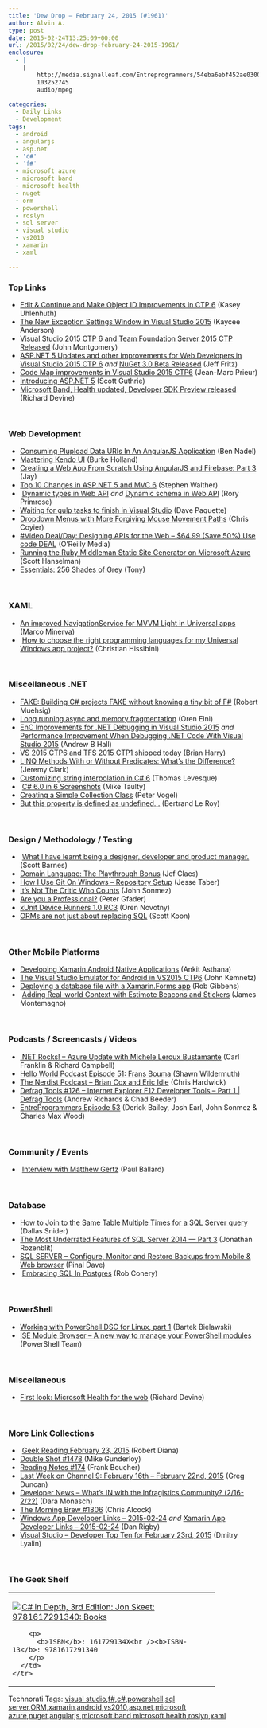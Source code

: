 ```yaml
---
title: 'Dew Drop – February 24, 2015 (#1961)'
author: Alvin A.
type: post
date: 2015-02-24T13:25:09+00:00
url: /2015/02/24/dew-drop-february-24-2015-1961/
enclosure:
  - |
    |
        http://media.signalleaf.com/Entreprogrammers/54eba6ebf452ae0300f6be8c/rss/EntreProgrammers-Episode-53.mp3
        103252745
        audio/mpeg
        
categories:
  - Daily Links
  - Development
tags:
  - android
  - angularjs
  - asp.net
  - 'c#'
  - 'f#'
  - microsoft azure
  - microsoft band
  - microsoft health
  - nuget
  - orm
  - powershell
  - roslyn
  - sql server
  - visual studio
  - vs2010
  - xamarin
  - xaml

---
```

### <a name="top"></a>Top Links

  * <a href="http://blogs.msdn.com/b/csharpfaq/archive/2015/02/23/edit-and-continue-and-make-object-id-improvements-in-ctp-6.aspx" target="_blank">Edit & Continue and Make Object ID Improvements in CTP 6</a> (Kasey Uhlenhuth)
  * <a href="http://blogs.msdn.com/b/visualstudioalm/archive/2015/02/23/the-new-exception-settings-window-in-visual-studio-2015.aspx" target="_blank">The New Exception Settings Window in Visual Studio 2015</a> (Kaycee Anderson)
  * <a href="http://blogs.msdn.com/b/visualstudio/archive/2015/02/23/visual-studio-2015-ctp-6-and-team-foundation-server-2015-ctp-released.aspx" target="_blank">Visual Studio 2015 CTP 6 and Team Foundation Server 2015 CTP Released</a> (John Montgomery)
  * <a href="http://blogs.msdn.com/b/webdev/archive/2015/02/23/aspnet-5-updates-for-feb-2015.aspx" target="_blank">ASP.NET 5 Updates and other improvements for Web Developers in Visual Studio 2015 CTP 6</a> _and_ <a href="http://blog.nuget.org/20150223/nuget-3.0-beta.html" target="_blank">NuGet 3.0 Beta Released</a> (Jeff Fritz)
  * <a href="http://blogs.msdn.com/b/visualstudioalm/archive/2015/02/23/code-map-improvements-in-visual-studio-2015-ctp6.aspx" target="_blank">Code Map improvements in Visual Studio 2015 CTP6</a> (Jean-Marc Prieur)
  * <a href="http://weblogs.asp.net:80/scottgu/introducing-asp-net-5" target="_blank">Introducing ASP.NET 5</a> (Scott Guthrie)
  * <a href="http://feedproxy.google.com/~r/wmexperts/~3/WpzkzuJT3qc/story01.htm" target="_blank">Microsoft Band, Health updated, Developer SDK Preview released</a> (Richard Devine)

&nbsp;

### <a name="web"></a>Web Development

  * <a href="http://www.bennadel.com/blog/2787-consuming-plupload-data-uris-in-an-angularjs-application.htm" target="_blank">Consuming Plupload Data URIs In An AngularJS Application</a> (Ben Nadel)
  * <a href="http://developer.telerik.com/featured/mastering-kendo-ui/" target="_blank">Mastering Kendo UI</a> (Burke Holland)
  * <a href="http://code.tutsplus.com/tutorials/creating-a-web-app-from-scratch-using-angularjs-and-firebase-part-3--cms-22737" target="_blank">Creating a Web App From Scratch Using AngularJS and Firebase: Part 3</a> (Jay)
  * <a href="http://feedproxy.google.com/~r/StephenWalther/~3/AyXlL8xCUxc/top-10-changes-in-asp-net-5-and-mvc-6" target="_blank">Top 10 Changes in ASP.NET 5 and MVC 6</a> (Stephen Walther)
  * &nbsp;<a href="http://feedproxy.google.com/~r/RoryPrimrose/~3/Iv0InVAv9_0/" target="_blank">Dynamic types in Web API</a> _and_ <a href="http://feedproxy.google.com/~r/RoryPrimrose/~3/EQa8Ui8q_Jk/" target="_blank">Dynamic schema in Web API</a> (Rory Primrose)
  * <a href="http://www.davepaquette.com/archive/2015/02/23/waiting-for-gulp-tasks-to-finish-in-visual-studio.aspx?utm_source=rss&utm_medium=rss&utm_campaign=waiting-for-gulp-tasks-to-finish-in-visual-studio" target="_blank">Waiting for gulp tasks to finish in Visual Studio</a> (Dave Paquette)
  * <a href="http://css-tricks.com/dropdown-menus-with-more-forgiving-mouse-movement-paths/" target="_blank">Dropdown Menus with More Forgiving Mouse Movement Paths</a> (Chris Coyier)
  * <a href="http://feedproxy.google.com/~r/oreilly/news/~3/GEB_VfYZFGw/110000125.do" target="_blank">#Video Deal/Day: Designing APIs for the Web &#8211; $64.99 (Save 50%) Use code DEAL</a> (O&#8217;Reilly Media)
  * <a href="http://feeds.hanselman.com/~/85851788/0/scotthanselman~Running-the-Ruby-Middleman-Static-Site-Generator-on-Microsoft-Azure.aspx" target="_blank">Running the Ruby Middleman Static Site Generator on Microsoft Azure</a> (Scott Hanselman)
  * <a href="http://blogs.adobe.com/tonyharmer/2015/02/23/essentials-256-shades-of-grey" target="_blank">Essentials: 256 Shades of Grey</a> (Tony)

&nbsp;

### <a name="silverlight"></a>XAML

  * <a href="https://marcominerva.wordpress.com/2015/02/24/an-improved-navigationservice-for-mvvm-light-in-universal-apps/" target="_blank">An improved NavigationService for MVVM Light in Universal apps</a> (Marco Minerva)
  * &nbsp;<a href="http://feedproxy.google.com/~r/CanDevs/~3/39kb-HQRvbQ/how-to-choose-the-right-programming-languages-for-my-universal-windows-app-project.aspx" target="_blank">How to choose the right programming languages for my Universal Windows app project?</a> (Christian Hissibini)

&nbsp;

### <a name="dotnet"></a>Miscellaneous .NET

  * <a href="http://feedproxy.google.com/~r/Code-InsideBlogInternational/~3/Ooxl70C-NA0/fake-building-with-fake" target="_blank">FAKE: Building C# projects FAKE without knowing a tiny bit of F#</a> (Robert Muehsig)
  * <a href="http://feedproxy.google.com/~r/AyendeRahien/~3/44RA1Btf-HE/long-running-async-and-memory-fragmentation" target="_blank">Long running async and memory fragmentation</a> (Oren Eini)
  * <a href="http://blogs.msdn.com/b/visualstudioalm/archive/2015/02/23/enc-improvements-for-net-debugging-in-visual-studio-2015.aspx" target="_blank">EnC Improvements for .NET Debugging in Visual Studio 2015</a> _and_ <a href="http://blogs.msdn.com/b/visualstudioalm/archive/2015/02/23/performance-improvement-when-debugging-net-code-with-visual-studio-2015.aspx" target="_blank">Performance Improvement When Debugging .NET Code With Visual Studio 2015</a> (Andrew B Hall)
  * <a href="http://blogs.msdn.com/b/bharry/archive/2015/02/23/vs-2015-ctp6-and-tfs-2015-ctp1-shipped-today.aspx" target="_blank">VS 2015 CTP6 and TFS 2015 CTP1 shipped today</a> (Brian Harry)
  * <a href="http://jeremybytes.blogspot.com/2015/02/linq-methods-with-or-without-predicates.html" target="_blank">LINQ Methods With or Without Predicates: What&#8217;s the Difference?</a> (Jeremy Clark)
  * <a href="http://www.thomaslevesque.com/2015/02/24/customizing-string-interpolation-in-c-6/" target="_blank">Customizing string interpolation in C# 6</a> (Thomas Levesque)
  * &nbsp;<a href="http://feedproxy.google.com/~r/mtaulty/~3/j4fxH0G0zaI/c-6-0-in-6-screenshots.aspx" target="_blank">C# 6.0 in 6 Screenshots</a> (Mike Taulty)
  * <a href="http://visualstudiomagazine.com/articles/2015/02/01/creating-a-simple-collection-class.aspx" target="_blank">Creating a Simple Collection Class</a> (Peter Vogel)
  * <a href="http://weblogs.asp.net:80/bleroy/but-this-property-is-defined-as-undefined%E2%80%A6" target="_blank">But this property is defined as undefined…</a> (Bertrand Le Roy)

&nbsp;

### <a name="design"></a>Design / Methodology / Testing

  * &nbsp;<a href="http://feedproxy.google.com/~r/MsMossyblog/~3/fvlw1leelTM/1987" target="_blank">What I have learnt being a designer, developer and product manager.</a> (Scott Barnes)
  * <a href="http://feedproxy.google.com/~r/DiaryOfAnetDeveloperByJefClaes/~3/cNmcxlpShYs/domain-language-playthrough-bonus.html" target="_blank">Domain Language: The Playthrough Bonus</a> (Jef Claes)
  * <a href="http://gruffcode.com/2015/02/23/how-i-use-git-on-windows-repository-setup/" target="_blank">How I Use Git On Windows – Repository Setup</a> (Jesse Taber)
  * <a href="http://simpleprogrammer.com/2015/02/23/its-not-the-critic-who-counts/" target="_blank">It’s Not The Critic Who Counts</a> (John Sonmez)
  * <a href="http://feedproxy.google.com/~r/PeterGfader/~3/B91USRK2gdA/are-you-professional.html" target="_blank">Are you a Professional?</a> (Peter Gfader)
  * <a href="http://blog.novotny.org/2015/02/23/xunit-device-runners-1-0-rc3/" target="_blank">xUnit Device Runners 1.0 RC3</a> (Oren Novotny)
  * <a href="http://www.lazycoder.com/weblog/2015/02/23/3770/" target="_blank">ORMs are not just about replacing SQL</a> (Scott Koon)

&nbsp;

### <a name="mobile"></a>Other Mobile Platforms

  * <a href="http://blogs.msdn.com/b/vcblog/archive/2015/02/23/developing-xamarin-android-native-applications.aspx" target="_blank">Developing Xamarin Android Native Applications</a> (Ankit Asthana)
  * <a href="http://blogs.msdn.com/b/visualstudioalm/archive/2015/02/23/the-visual-studio-emulator-for-android-in-vs2015-ctp6.aspx" target="_blank">The Visual Studio Emulator for Android in VS2015 CTP6</a> (John Kemnetz)
  * <a href="http://arteksoftware.com/deploying-a-database-file-with-a-xamarin-forms-app/" target="_blank">Deploying a database file with a Xamarin.Forms app</a> (Rob Gibbens)
  * &nbsp;<a href="http://blog.xamarin.com/adding-real-world-context-with-estimote-beacons-and-stickers/" target="_blank">Adding Real-world Context with Estimote Beacons and Stickers</a> (James Montemagno)

&nbsp;

### <a name="podcasts"></a>Podcasts / Screencasts / Videos

  * <a href="http://www.dotnetrocks.com/default.aspx?ShowNum=1104" target="_blank">.NET Rocks! &#8211; Azure Update with Michele Leroux Bustamante</a> (Carl Franklin & Richard Campbell)
  * <a href="http://hwpod.libsyn.com/episode-51-frans-bouma" target="_blank">Hello World Podcast Episode 51: Frans Bouma</a> (Shawn Wildermuth)
  * <a href="http://nerdist.libsyn.com/brian-cox-and-eric-idle" target="_blank">The Nerdist Podcast &#8211; Brian Cox and Eric Idle</a> (Chris Hardwick)
  * <a href="http://channel9.msdn.com/Shows/Defrag-Tools/Defrag-Tools-126-Internet-Explorer-F12-Developer-Tools-Part-1" target="_blank">Defrag Tools #126 &#8211; Internet Explorer F12 Developer Tools &#8211; Part 1 | Defrag Tools</a> (Andrew Richards & Chad Beeder)
  * <a href="http://media.signalleaf.com/Entreprogrammers/54eba6ebf452ae0300f6be8c/rss/EntreProgrammers-Episode-53.mp3" target="_blank">EntreProgrammers Episode 53</a> (Derick Bailey, Josh Earl, John Sonmez & Charles Max Wood)

&nbsp;

### <a name="events"></a>Community / Events

  * &nbsp;<a href="http://www.wintellect.com/devcenter/paulballard/interview-with-matthew-gertz" target="_blank">Interview with Matthew Gertz</a> (Paul Ballard)

&nbsp;

### <a name="sql"></a>Database

  * <a href="http://feedproxy.google.com/~r/MSSQLTips-LatestSqlServerTips/~3/UbUqDvTmIZA/tip.asp" target="_blank">How to Join to the Same Table Multiple Times for a SQL Server query</a> (Dallas Snider)
  * <a href="http://feedproxy.google.com/~r/CanDevs/~3/5eIR9KqTAUg/the-most-underrated-features-of-sql-server-2014-part-3.aspx" target="_blank">The Most Underrated Features of SQL Server 2014 — Part 3</a> (Jonathan Rozenblit)
  * <a href="http://blog.sqlauthority.com/2015/02/24/sql-server-configure-monitor-and-restore-backups-from-mobile-web-browser/" target="_blank">SQL SERVER – Configure, Monitor and Restore Backups from Mobile & Web browser</a> (Pinal Dave)
  * &nbsp;<a href="http://feedproxy.google.com/~r/wekeroad/EeKc/~3/xHvTAsV237A/" target="_blank">Embracing SQL In Postgres</a> (Rob Conery)

&nbsp;

### <a name="ps"></a>PowerShell

  * <a href="http://www.powershellmagazine.com/2015/02/23/working-with-powershell-dsc-for-linux-part-1/" target="_blank">Working with PowerShell DSC for Linux, part 1</a> (Bartek Bielawski)
  * <a href="http://blogs.msdn.com/b/powershell/archive/2015/02/23/ise-module-browser-a-new-way-to-manage-your-powershell-modules.aspx" target="_blank">ISE Module Browser &#8211; A new way to manage your PowerShell modules</a> (PowerShell Team)

&nbsp;

### <a name="misc"></a>Miscellaneous

  * <a href="http://feedproxy.google.com/~r/wmexperts/~3/_tQB5EzsJL4/story01.htm" target="_blank">First look: Microsoft Health for the web</a> (Richard Devine)

&nbsp;

### <a name="links"></a>More Link Collections

  * &nbsp;<a href="http://feeds.regulargeek.com/~r/RegularGeek/~3/kUp5YgNylNY/" target="_blank">Geek Reading February 23, 2015</a> (Robert Diana)
  * <a href="http://afreshcup.com/home/2015/2/23/double-shot-1478.html" target="_blank">Double Shot #1478</a> (Mike Gunderloy)
  * <a href="http://www.frankysnotes.com/2015/02/reading-notes-174.html" target="_blank">Reading Notes #174</a> (Frank Boucher)
  * <a href="http://channel9.msdn.com/Blogs/C9Team/Last-Week-on-Channel-9-February-16th-February-22nd-2015" target="_blank">Last Week on Channel 9: February 16th &#8211; February 22nd, 2015</a> (Greg Duncan)
  * <a href="http://www.infragistics.com/community/blogs/d-coding/archive/2015/02/23/developer-news-what-39-s-in-with-the-infragistics-community-2-16-2-22.aspx" target="_blank">Developer News &#8211; What&#8217;s IN with the Infragistics Community? (2/16-2/22)</a> (Dara Monasch)
  * <a href="http://feedproxy.google.com/~r/ReflectivePerspective/~3/zfvCkgNHQWY/" target="_blank">The Morning Brew #1806</a> (Chris Alcock)
  * <a href="http://windowsappdev.com/2015/02/windows-app-developer-links-2015-02-24/" target="_blank">Windows App Developer Links &#8211; 2015-02-24</a> _and_ <a href="http://xamarinappdev.com/2015/02/xamarin-app-developer-links-2015-02-24/" target="_blank">Xamarin App Developer Links &#8211; 2015-02-24</a> (Dan Rigby)
  * <a href="http://www.lyalin.com/2015/02/23/visual-studio-developer-top-ten-for-february-23rd-2015/" target="_blank">Visual Studio – Developer Top Ten for February 23rd, 2015</a> (Dmitry Lyalin)

&nbsp;

### <a name="shelf"></a>The Geek Shelf

<div id="scid:7dc1bd33-94bd-46fd-a20b-0131235bcd47:ff9b220f-ba13-4f1f-8202-0f7f2a7c4a57" class="wlWriterEditableSmartContent" style="float: none; padding-bottom: 0px; padding-top: 0px; padding-left: 0px; margin: 0px; display: inline; padding-right: 0px">
  <table cellspacing="0" cellpadding="2" width="400" border="0" unselectable="on">
    <tr>
      <td valign="top" width="400">
        <p>
          <a title="C# in Depth, 3rd Edition: Jon Skeet: 9781617291340: Books" href="http://www.amazon.com/exec/obidos/ASIN/161729134X/alvinashcraft-20"><img data-recalc-dims="1" decoding="async" src="https://i0.wp.com/images.amazon.com/images/P/161729134X.01.MZZZZZZZ.jpg?w=660" border="0" align="left" style="float:left" />C# in Depth, 3rd Edition: Jon Skeet: 9781617291340: Books</a>
        </p>
        
        <p>
          <b>ISBN</b>: 161729134X<br /><b>ISBN-13</b>: 9781617291340
        </p>
      </td>
    </tr>
  </table>
</div>

<div id="scid:0767317B-992E-4b12-91E0-4F059A8CECA8:635d3736-aecc-416a-93d1-e1561a9d4f8e" class="wlWriterEditableSmartContent" style="float: none; padding-bottom: 0px; padding-top: 0px; padding-left: 0px; margin: 0px; display: inline; padding-right: 0px">
  Technorati Tags: <a href="http://technorati.com/tags/visual+studio" rel="tag">visual studio</a>,<a href="http://technorati.com/tags/f%23" rel="tag">f#</a>,<a href="http://technorati.com/tags/c%23" rel="tag">c#</a>,<a href="http://technorati.com/tags/powershell" rel="tag">powershell</a>,<a href="http://technorati.com/tags/sql+server" rel="tag">sql server</a>,<a href="http://technorati.com/tags/ORM" rel="tag">ORM</a>,<a href="http://technorati.com/tags/xamarin" rel="tag">xamarin</a>,<a href="http://technorati.com/tags/android" rel="tag">android</a>,<a href="http://technorati.com/tags/vs2010" rel="tag">vs2010</a>,<a href="http://technorati.com/tags/asp.net" rel="tag">asp.net</a>,<a href="http://technorati.com/tags/microsoft+azure" rel="tag">microsoft azure</a>,<a href="http://technorati.com/tags/nuget" rel="tag">nuget</a>,<a href="http://technorati.com/tags/angularjs" rel="tag">angularjs</a>,<a href="http://technorati.com/tags/microsoft+band" rel="tag">microsoft band</a>,<a href="http://technorati.com/tags/microsoft+health" rel="tag">microsoft health</a>,<a href="http://technorati.com/tags/roslyn" rel="tag">roslyn</a>,<a href="http://technorati.com/tags/xaml" rel="tag">xaml</a>
</div>
